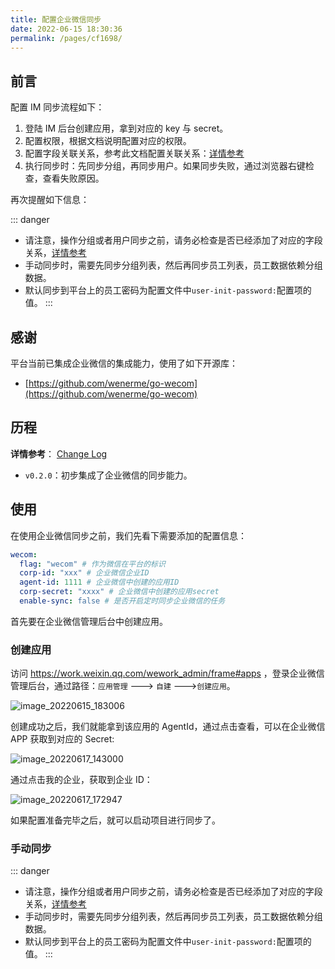 ```yaml
---
title: 配置企业微信同步
date: 2022-06-15 18:30:36
permalink: /pages/cf1698/
---
```


## 前言

配置 IM 同步流程如下：

1. 登陆 IM 后台创建应用，拿到对应的 key 与 secret。
2. 配置权限，根据文档说明配置对应的权限。
3. 配置字段关联关系，参考此文档配置关联关系：[详情参考](/pages/84953d/)
4. 执行同步时：先同步分组，再同步用户。如果同步失败，通过浏览器右键检查，查看失败原因。

再次提醒如下信息：

::: danger

- 请注意，操作分组或者用户同步之前，请务必检查是否已经添加了对应的字段关系，[详情参考](/pages/84953d/)
- 手动同步时，需要先同步分组列表，然后再同步员工列表，员工数据依赖分组数据。
- 默认同步到平台上的员工密码为配置文件中`user-init-password:`配置项的值。
  :::

## 感谢

平台当前已集成企业微信的集成能力，使用了如下开源库：

- [https://github.com/wenerme/go-wecom](https://github.com/wenerme/go-wecom)

## 历程

**详情参考**： [Change Log](https://github.com/eryajf/go-ldap-admin/releases/)

- `v0.2.0`：初步集成了企业微信的同步能力。

## 使用

在使用企业微信同步之前，我们先看下需要添加的配置信息：

```yaml
wecom:
  flag: "wecom" # 作为微信在平台的标识
  corp-id: "xxx" # 企业微信企业ID
  agent-id: 1111 # 企业微信中创建的应用ID
  corp-secret: "xxxx" # 企业微信中创建的应用secret
  enable-sync: false # 是否开启定时同步企业微信的任务
```

首先要在企业微信管理后台中创建应用。

### 创建应用

访问 https://work.weixin.qq.com/wework_admin/frame#apps ，登录企业微信管理后台，通过路径：`应用管理` ---> `自建` --->`创建应用`。

![image_20220615_183006](https://cdn.jsdelivr.net/gh/eryajf/tu/img/image_20220615_183006.png)

创建成功之后，我们就能拿到该应用的 AgentId，通过点击查看，可以在企业微信 APP 获取到对应的 Secret:

![image_20220617_143000](https://cdn.jsdelivr.net/gh/eryajf/tu/img/image_20220617_143000.png)

通过点击我的企业，获取到企业 ID：

![image_20220617_172947](https://cdn.jsdelivr.net/gh/eryajf/tu/img/image_20220617_172947.png)

如果配置准备完毕之后，就可以启动项目进行同步了。

### 手动同步

::: danger

- 请注意，操作分组或者用户同步之前，请务必检查是否已经添加了对应的字段关系，[详情参考](/pages/84953d/)
- 手动同步时，需要先同步分组列表，然后再同步员工列表，员工数据依赖分组数据。
- 默认同步到平台上的员工密码为配置文件中`user-init-password:`配置项的值。
  :::
